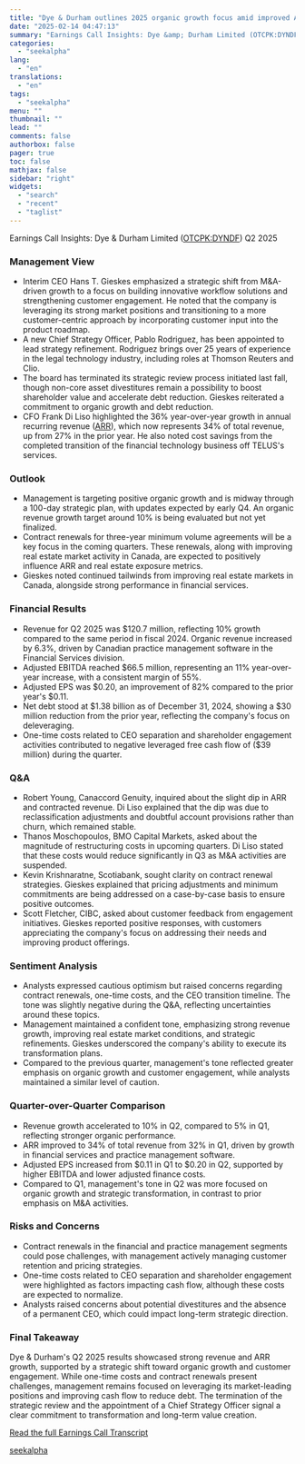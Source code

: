 ```yaml
---
title: "Dye & Durham outlines 2025 organic growth focus amid improved ARR and real estate market dynamics"
date: "2025-02-14 04:47:13"
summary: "Earnings Call Insights: Dye &amp; Durham Limited (OTCPK:DYNDF) Q2 2025 Management View Interim CEO Hans T. Gieskes emphasized a strategic shift from M&amp;A-driven growth to a focus on building innovative workflow solutions and strengthening customer engagement. He noted that the company is leveraging its strong market positions and transitioning to..."
categories:
  - "seekalpha"
lang:
  - "en"
translations:
  - "en"
tags:
  - "seekalpha"
menu: ""
thumbnail: ""
lead: ""
comments: false
authorbox: false
pager: true
toc: false
mathjax: false
sidebar: "right"
widgets:
  - "search"
  - "recent"
  - "taglist"
---
```


Earnings Call Insights: Dye & Durham Limited ([OTCPK:DYNDF](https://seekingalpha.com/symbol/DYNDF "Dye & Durham Limited")) Q2 2025

### Management View

* Interim CEO Hans T. Gieskes emphasized a strategic shift from M&A-driven growth to a focus on building innovative workflow solutions and strengthening customer engagement. He noted that the company is leveraging its strong market positions and transitioning to a more customer-centric approach by incorporating customer input into the product roadmap.
* A new Chief Strategy Officer, Pablo Rodriguez, has been appointed to lead strategy refinement. Rodriguez brings over 25 years of experience in the legal technology industry, including roles at Thomson Reuters and Clio.
* The board has terminated its strategic review process initiated last fall, though non-core asset divestitures remain a possibility to boost shareholder value and accelerate debt reduction. Gieskes reiterated a commitment to organic growth and debt reduction.
* CFO Frank Di Liso highlighted the 36% year-over-year growth in annual recurring revenue ([ARR](https://seekingalpha.com/symbol/ARR "ARMOUR Residential REIT, Inc.")), which now represents 34% of total revenue, up from 27% in the prior year. He also noted cost savings from the completed transition of the financial technology business off TELUS's services.

### Outlook

* Management is targeting positive organic growth and is midway through a 100-day strategic plan, with updates expected by early Q4. An organic revenue growth target around 10% is being evaluated but not yet finalized.
* Contract renewals for three-year minimum volume agreements will be a key focus in the coming quarters. These renewals, along with improving real estate market activity in Canada, are expected to positively influence ARR and real estate exposure metrics.
* Gieskes noted continued tailwinds from improving real estate markets in Canada, alongside strong performance in financial services.

### Financial Results

* Revenue for Q2 2025 was $120.7 million, reflecting 10% growth compared to the same period in fiscal 2024. Organic revenue increased by 6.3%, driven by Canadian practice management software in the Financial Services division.
* Adjusted EBITDA reached $66.5 million, representing an 11% year-over-year increase, with a consistent margin of 55%.
* Adjusted EPS was $0.20, an improvement of 82% compared to the prior year's $0.11.
* Net debt stood at $1.38 billion as of December 31, 2024, showing a $30 million reduction from the prior year, reflecting the company's focus on deleveraging.
* One-time costs related to CEO separation and shareholder engagement activities contributed to negative leveraged free cash flow of ($39 million) during the quarter.

### Q&A

* Robert Young, Canaccord Genuity, inquired about the slight dip in ARR and contracted revenue. Di Liso explained that the dip was due to reclassification adjustments and doubtful account provisions rather than churn, which remained stable.
* Thanos Moschopoulos, BMO Capital Markets, asked about the magnitude of restructuring costs in upcoming quarters. Di Liso stated that these costs would reduce significantly in Q3 as M&A activities are suspended.
* Kevin Krishnaratne, Scotiabank, sought clarity on contract renewal strategies. Gieskes explained that pricing adjustments and minimum commitments are being addressed on a case-by-case basis to ensure positive outcomes.
* Scott Fletcher, CIBC, asked about customer feedback from engagement initiatives. Gieskes reported positive responses, with customers appreciating the company's focus on addressing their needs and improving product offerings.

### Sentiment Analysis

* Analysts expressed cautious optimism but raised concerns regarding contract renewals, one-time costs, and the CEO transition timeline. The tone was slightly negative during the Q&A, reflecting uncertainties around these topics.
* Management maintained a confident tone, emphasizing strong revenue growth, improving real estate market conditions, and strategic refinements. Gieskes underscored the company's ability to execute its transformation plans.
* Compared to the previous quarter, management's tone reflected greater emphasis on organic growth and customer engagement, while analysts maintained a similar level of caution.

### Quarter-over-Quarter Comparison

* Revenue growth accelerated to 10% in Q2, compared to 5% in Q1, reflecting stronger organic performance.
* ARR improved to 34% of total revenue from 32% in Q1, driven by growth in financial services and practice management software.
* Adjusted EPS increased from $0.11 in Q1 to $0.20 in Q2, supported by higher EBITDA and lower adjusted finance costs.
* Compared to Q1, management's tone in Q2 was more focused on organic growth and strategic transformation, in contrast to prior emphasis on M&A activities.

### Risks and Concerns

* Contract renewals in the financial and practice management segments could pose challenges, with management actively managing customer retention and pricing strategies.
* One-time costs related to CEO separation and shareholder engagement were highlighted as factors impacting cash flow, although these costs are expected to normalize.
* Analysts raised concerns about potential divestitures and the absence of a permanent CEO, which could impact long-term strategic direction.

### Final Takeaway

Dye & Durham's Q2 2025 results showcased strong revenue and ARR growth, supported by a strategic shift toward organic growth and customer engagement. While one-time costs and contract renewals present challenges, management remains focused on leveraging its market-leading positions and improving cash flow to reduce debt. The termination of the strategic review and the appointment of a Chief Strategy Officer signal a clear commitment to transformation and long-term value creation.

[Read the full Earnings Call Transcript](https://seekingalpha.com/symbol/DYNDF/earnings/transcripts)

[seekalpha](https://seekingalpha.com/news/4408323-dye-and-durham-outlines-2025-organic-growth-focus-amid-improved-arr-and-real-estate-market)
